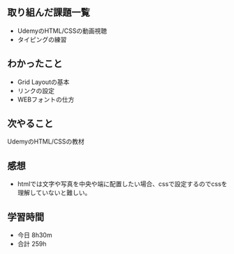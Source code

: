 ## 取り組んだ課題一覧
-  UdemyのHTML/CSSの動画視聴
- タイピングの練習
## わかったこと
- Grid Layoutの基本
- リンクの設定
- WEBフォントの仕方
## 次やること
UdemyのHTML/CSSの教材
## 感想
-  htmlでは文字や写真を中央や端に配置したい場合、cssで設定するのでcssを理解していないと難しい。
## 学習時間
- 今日 8h30m
- 合計 259h